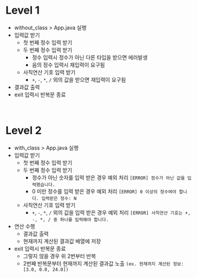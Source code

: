 # Level 1
- without_class > App.java 실행
- 입력값 받기
   - 첫 번째 정수 입력 받기
   - 두 번째 정수 입력 받기
      - 정수 입력시 정수가 아닌 다른 타입을 받으면 에러발생
      - 음의 정수 입력시 재입력이 요구됨
   - 사칙연산 기호 입력 받기
      - `+`, `-`, `*`, `/` 외의 값을 받으면 재입력이 요구됨
- 결과값 출력
- exit 입력시 반복문 종료


<br>


# Level 2
- with_class > App.java 실행
- 입력값 받기
   - 첫 번째 정수 입력 받기
   - 두 번째 정수 입력 받기
      - 정수가 아닌 숫자를 입력 받은 경우 예외 처리 `[ERROR] 정수가 아닌 값을 입력했습니다.`
      - 0 미만 정수를 입력 받은 경우 예외 처리 `[ERROR] 0 이상의 정수여야 합니다. 입력받은 정수: N`
   - 사칙연산 기호 입력 받기
      - `+`, `-`, `*`, `/` 외의 값을 입력 받은 경우 예외 처리 `[ERROR] 사칙연산 기호는 +, -, *, / 중 하나를 입력해야 합니다.`
- 연산 수행
   - 결과값 출력
   - 현재까지 계산된 결과값 배열에 저장
- exit 입력시 반복문 종료
   - 그렇지 않을 경우 위 2번부터 반복
   - 2번째 반복문부터 현재까지 계산된 결과값 노출 `(ex. 현재까지 계산된 정보: [3.0, 0.0, 24.0])`

